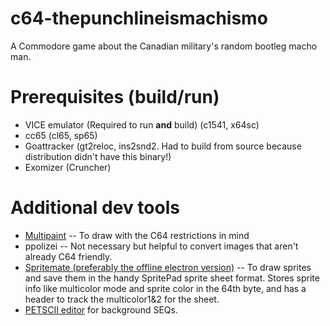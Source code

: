 # c64-thepunchlineismachismo

A Commodore game about the Canadian military's random bootleg macho man.

# Prerequisites (build/run)

- VICE emulator (Required to run **and** build) (c1541, x64sc)
- cc65 (cl65, sp65)
- Goattracker (gt2reloc, ins2snd2. Had to build from source because distribution didn't have this binary!)
- Exomizer (Cruncher)

# Additional dev tools
- [Multipaint](http://multipaint.kameli.net/) -- To draw with the C64 restrictions in mind
- ppolizei -- Not necessary but helpful to convert images that aren't already C64 friendly.
- [Spritemate (preferably the offline electron version)](https://github.com/4ch1m/spritemate4electron) -- To draw sprites and save them in the handy SpritePad sprite sheet format. Stores sprite info like multicolor mode and sprite color in the 64th byte, and has a header to track the multicolor1&2 for the sheet.
- [PETSCII editor](http://petscii.krissz.hu/) for background SEQs.

